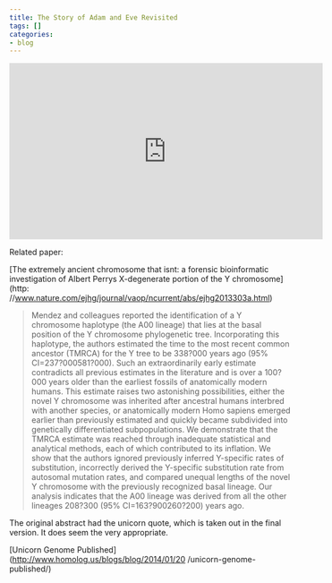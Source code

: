```yaml
---
title: The Story of Adam and Eve Revisited
tags: []
categories:
- blog
---
```

<!--more-->

<iframe width="560" height="315" src="http://www.youtube.com/embed/KQ7qXRKL5pg" frameborder="0"> </iframe>

Related paper:

[The extremely ancient chromosome that isnt: a forensic bioinformatic
investigation of Albert Perrys X-degenerate portion of the Y chromosome](http:
//www.nature.com/ejhg/journal/vaop/ncurrent/abs/ejhg2013303a.html)

> Mendez and colleagues reported the identification of a Y chromosome
haplotype (the A00 lineage) that lies at the basal position of the Y
chromosome phylogenetic tree. Incorporating this haplotype, the authors
estimated the time to the most recent common ancestor (TMRCA) for the Y tree
to be 338?000 years ago (95% CI=237?000581?000). Such an extraordinarily early
estimate contradicts all previous estimates in the literature and is over a
100?000 years older than the earliest fossils of anatomically modern humans.
This estimate raises two astonishing possibilities, either the novel Y
chromosome was inherited after ancestral humans interbred with another
species, or anatomically modern Homo sapiens emerged earlier than previously
estimated and quickly became subdivided into genetically differentiated
subpopulations. We demonstrate that the TMRCA estimate was reached through
inadequate statistical and analytical methods, each of which contributed to
its inflation. We show that the authors ignored previously inferred Y-specific
rates of substitution, incorrectly derived the Y-specific substitution rate
from autosomal mutation rates, and compared unequal lengths of the novel Y
chromosome with the previously recognized basal lineage. Our analysis
indicates that the A00 lineage was derived from all the other lineages 208?300
(95% CI=163?900260?200) years ago.

The original abstract had the unicorn quote, which is taken out in the final
version. It does seem the very appropriate.

[Unicorn Genome Published](http://www.homolog.us/blogs/blog/2014/01/20
/unicorn-genome-published/)

